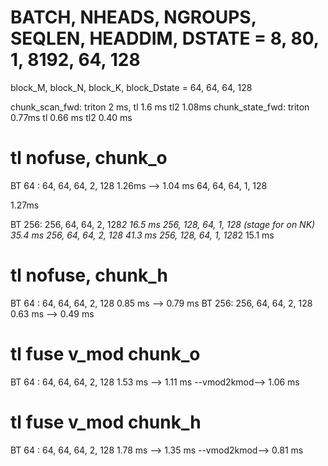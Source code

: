 # BATCH, NHEADS, NGROUPS, SEQLEN, HEADDIM, DSTATE = 8, 80, 1, 8192, 64, 128
block_M, block_N, block_K, block_Dstate = 64, 64, 64, 128

chunk_scan_fwd: triton 2 ms, tl 1.6 ms tl2 1.08ms
chunk_state_fwd: triton 0.77ms tl 0.66 ms tl2 0.40 ms

# tl nofuse, chunk_o
BT 64 : 64, 64, 64, 2, 128 
1.26ms  --> 1.04 ms
64, 64, 64, 1, 128 
<!--(DV 128) 5.50ms no cumsum: 5.45 ms  torch.empty h: 2.58ms   chunk_fwd h: 4.30ms (chunk_h: 1.7 ms  chunk_o: 2.6 ms) -->
1.27ms
<!--(DV 128) mamba2 chunk_scan_fwd: 4.4 ms (not 2 ms, CB float32, dt float32, dA_cumsum float32, states float32), chunk_state_fwd: 2 ms -->

BT 256: 256, 64, 64, 2, 128*2
16.5 ms
256, 128, 64, 1, 128 (stage for on NK)
35.4 ms
 256, 64, 64, 2, 128 
 41.3 ms
256, 128, 64, 1, 128*2
15.1 ms

# tl nofuse, chunk_h
BT 64 : 64, 64, 64, 2, 128
0.85 ms --> 0.79 ms
BT 256: 256, 64, 64, 2, 128
0.63 ms --> 0.49 ms

# tl fuse v_mod chunk_o
BT 64 : 64, 64, 64, 2, 128 
1.53 ms --> 1.11 ms --vmod2kmod--> 1.06 ms

# tl fuse v_mod chunk_h
BT 64 : 64, 64, 64, 2, 128
1.78 ms --> 1.35 ms --vmod2kmod--> 0.81 ms



